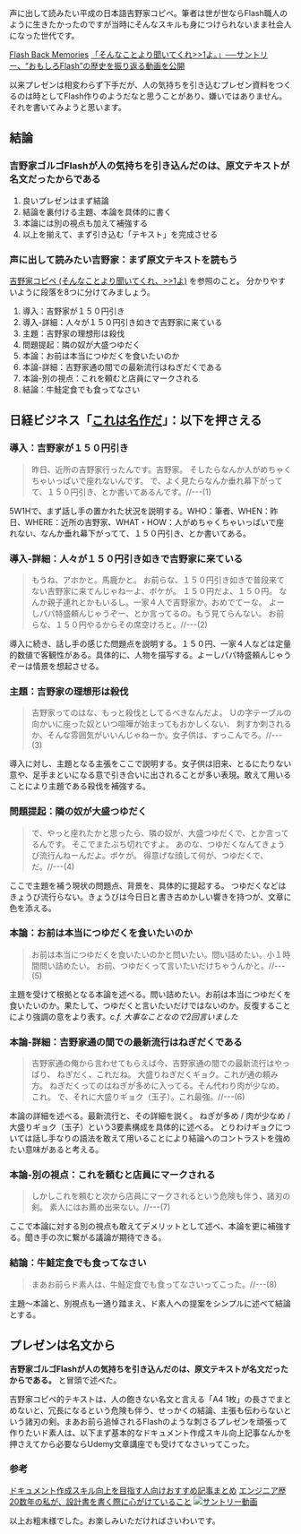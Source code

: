 声に出して読みたい平成の日本語吉野家コピペ。筆者は世が世ならFlash職人のように生きたかったのですが当時にそんなスキルも身につけられないまま社会人になった世代です。

[Flash Back Memories](https://www.suntory.co.jp/softdrink/craftboss/flash/)
[「そんなことより聞いてくれ>>1よ。」──サントリー、“おもしろFlash”の歴史を振り返る動画を公開](https://www.itmedia.co.jp/news/articles/2012/10/news128.html)

以来プレゼンは相変わらず下手だが、人の気持ちを引き込むプレゼン資料をつくるのは時としてFlash作りのようだなと思うことがあり、嫌いではありません。それを書いてみようと思います。

## 結論
### 吉野家ゴルゴFlashが人の気持ちを引き込んだのは、原文テキストが名文だったからである

1. 良いプレゼンはまず結論
1. 結論を裏付ける主題、本論を具体的に書く
1. 本論には別の視点も加えて補強する
1. 以上を揃えて、まず引き込む「テキスト」を完成させる

### 声に出して読みたい吉野家：まず原文テキストを読もう
[吉野家コピペ (そんなことより聞いてくれ、>>1よ)](https://dic.nicovideo.jp/a/%E5%90%89%E9%87%8E%E5%AE%B6%E3%82%B3%E3%83%94%E3%83%9A) を参照のこと。
分かりやすいように段落を8つに分けてみましょう。

1. 導入：吉野家が１５０円引き
2. 導入-詳細：人々が１５０円引き如きで吉野家に来ている
3. 主題：吉野家の理想形は殺伐
4. 問題提起：隣の奴が大盛つゆだく
5. 本論：お前は本当につゆだくを食いたいのか
6. 本論-詳細：吉野家通の間での最新流行はねぎだくである
7. 本論-別の視点：これを頼むと店員にマークされる
8. 結論：牛鮭定食でも食ってなさい



## 日経ビジネス「[これは名作だ](https://business.nikkei.com/atcl/opinion/15/174784/031000035/)」：以下を押さえる

### 導入：吉野家が１５０円引き
>昨日、近所の吉野家行ったんです。吉野家。
そしたらなんか人がめちゃくちゃいっぱいで座れないんです。
で、よく見たらなんか垂れ幕下がってて、１５０円引き、とか書いてあるんです。//---(1)

5W1Hで、まず話し手の置かれた状況を説明する。WHO：筆者、WHEN：昨日、WHERE：近所の吉野家、WHAT・HOW：人がめちゃくちゃいっぱいで座れない、なんか垂れ幕下がってて、１５０円引き、とか書いてある。

### 導入-詳細：人々が１５０円引き如きで吉野家に来ている
> もうね、アホかと。馬鹿かと。
お前らな、１５０円引き如きで普段来てない吉野家に来てんじゃねーよ、ボケが。
１５０円だよ、１５０円。
なんか親子連れとかもいるし。一家４人で吉野家か。おめでてーな。
よーしパパ特盛頼んじゃうぞー、とか言ってるの。もう見てらんない。
お前らな、１５０円やるからその席空けろと。//---(2)

導入に続き、話し手の感じた問題点を説明する。１５０円、一家４人などは定量的数値で客観性がある。具体的に、人物を描写する。よーしパパ特盛頼んじゃうぞーは情景を想起させる。

### 主題：吉野家の理想形は殺伐
>吉野家ってのはな、もっと殺伐としてるべきなんだよ。
Ｕの字テーブルの向かいに座った奴といつ喧嘩が始まってもおかしくない、
刺すか刺されるか、そんな雰囲気がいいんじゃねーか。女子供は、すっこんでろ。//---(3)

導入に対し、主題となる主張をここで説明する。女子供は旧来、とるにたりない意や、足手まといになる意で引き合いに出されることが多い表現。敢えて用いることにより主題である殺伐を補強する。


### 問題提起：隣の奴が大盛つゆだく

>で、やっと座れたかと思ったら、隣の奴が、大盛つゆだくで、とか言ってるんです。
そこでまたぶち切れですよ。
あのな、つゆだくなんてきょうび流行んねーんだよ。ボケが。
得意げな顔して何が、つゆだくで、だ。//---(4)

ここで主題を補う現状の問題点、背景を、具体的に提起する。
つゆだくなどはきょうび流行らない。きょうびは今日日と書き古めかしい響きを持つが、文章に色を添える。

### 本論：お前は本当につゆだくを食いたいのか

>お前は本当につゆだくを食いたいのかと問いたい。問い詰めたい。小１時間問い詰めたい。
お前、つゆだくって言いたいだけちゃうんかと。//---(5)

主題を受けて根拠となる本論を述べる。問い詰めたい。お前は本当につゆだくを食いたいのか。果たして、つゆだくと言いたいだけではないのか。反復することにより強調の意をより表す。*c.f. 大事なことなので2回言いました*

### 本論-詳細：吉野家通の間での最新流行はねぎだくである

>吉野家通の俺から言わせてもらえば今、吉野家通の間での最新流行はやっぱり、
ねぎだく、これだね。
大盛りねぎだくギョク。これが通の頼み方。
ねぎだくってのはねぎが多めに入ってる。そん代わり肉が少なめ。これ。
で、それに大盛りギョク（玉子）。これ最強。//---(6)

本論の詳細を述べる。最新流行と、その詳細を説く。
ねぎが多め / 肉が少なめ / 大盛りギョク（玉子）という3要素構成を具体的に述べる。
とりわけギョクについては話し手なりの語法を敢えて用いることにより結論へのコントラストを強めたい意味があると考える。

### 本論-別の視点：これを頼むと店員にマークされる

>しかしこれを頼むと次から店員にマークされるという危険も伴う、諸刃の剣。
素人にはお薦め出来ない。//---(7)

ここで本論に対する別の視点も敢えてデメリットとして述べ、本論を更に補強する。聞き手の次に繋がる議論が期待できる。

### 結論：牛鮭定食でも食ってなさい

>まあお前らド素人は、牛鮭定食でも食ってなさいってこった。//---(8)

主題～本論と、別視点も一通り踏まえ、ド素人への提案をシンプルに述べて結論とする。


## プレゼンは名文から
**吉野家ゴルゴFlashが人の気持ちを引き込んだのは、原文テキストが名文だったからである。**
 と冒頭で述べた。

吉野家コピペ的テキストは、人の飽きない名文と言える「A4 1枚」の長さでまとめないと、冗長になるという危険も伴う、せっかくの結論、主張も伝わらないという諸刃の剣。まあお前ら追悼されるFlashのような刺さるプレゼンを頑張って作りたいド素人は、以下まず基本的なドキュメント作成スキル向上記事なんかを押さえてから必要ならUdemy文章講座でも受けてなさいってこった。


### 参考
[ドキュメント作成スキル向上を目指す人向けおすすめ記事まとめ](https://qiita.com/yasuoyasuo/items/1eb7298f91a44dce7abc)
[エンジニア歴20数年の私が、設計書を書く際に心がけていること](https://qiita.com/y-some/items/90651c1e27f7798f87c6)
[![サントリー動画](http://img.youtube.com/vi/ezF1ZJurYig/0.jpg)](http://www.youtube.com/watch?v=ezF1ZJurYig)


以上お粗末様でした。お楽しみいただければさいわいです。

